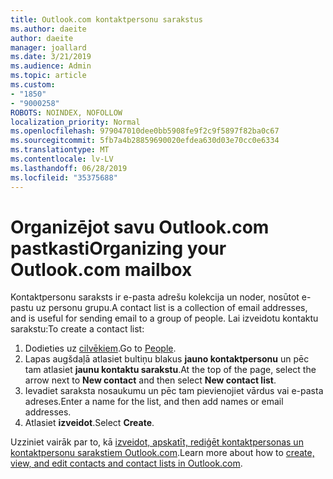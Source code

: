 ```yaml
---
title: Outlook.com kontaktpersonu sarakstus
ms.author: daeite
author: daeite
manager: joallard
ms.date: 3/21/2019
ms.audience: Admin
ms.topic: article
ms.custom:
- "1850"
- "9000258"
ROBOTS: NOINDEX, NOFOLLOW
localization_priority: Normal
ms.openlocfilehash: 979047010dee0bb5908fe9f2c9f5897f82ba0c67
ms.sourcegitcommit: 5fb7a4b28859690020efdea630d03e70cc0e6334
ms.translationtype: MT
ms.contentlocale: lv-LV
ms.lasthandoff: 06/28/2019
ms.locfileid: "35375688"
---
```

# <a name="organizing-your-outlookcom-mailbox"></a><span data-ttu-id="84fb6-102">Organizējot savu Outlook.com pastkasti</span><span class="sxs-lookup"><span data-stu-id="84fb6-102">Organizing your Outlook.com mailbox</span></span>

<span data-ttu-id="84fb6-103">Kontaktpersonu saraksts ir e-pasta adrešu kolekcija un noder, nosūtot e-pastu uz personu grupu.</span><span class="sxs-lookup"><span data-stu-id="84fb6-103">A contact list is a collection of email addresses, and is useful for sending email to a group of people.</span></span> <span data-ttu-id="84fb6-104">Lai izveidotu kontaktu sarakstu:</span><span class="sxs-lookup"><span data-stu-id="84fb6-104">To create a contact list:</span></span>

1. <span data-ttu-id="84fb6-105">Dodieties uz [cilvēkiem](https://outlook.live.com/people/).</span><span class="sxs-lookup"><span data-stu-id="84fb6-105">Go to [People](https://outlook.live.com/people/).</span></span>
1. <span data-ttu-id="84fb6-106">Lapas augšdaļā atlasiet bultiņu blakus **jauno kontaktpersonu** un pēc tam atlasiet **jaunu kontaktu sarakstu**.</span><span class="sxs-lookup"><span data-stu-id="84fb6-106">At the top of the page, select the arrow next to **New contact** and then select **New contact list**.</span></span>
1. <span data-ttu-id="84fb6-107">Ievadiet saraksta nosaukumu un pēc tam pievienojiet vārdus vai e-pasta adreses.</span><span class="sxs-lookup"><span data-stu-id="84fb6-107">Enter a name for the list, and then add names or email addresses.</span></span>
1. <span data-ttu-id="84fb6-108">Atlasiet **izveidot**.</span><span class="sxs-lookup"><span data-stu-id="84fb6-108">Select **Create**.</span></span>

<span data-ttu-id="84fb6-109">Uzziniet vairāk par to, kā [izveidot, apskatīt, rediģēt kontaktpersonas un kontaktpersonu sarakstiem Outlook.com](https://support.office.com/article/5b909158-036e-4820-92f7-2a27f57b9f01).</span><span class="sxs-lookup"><span data-stu-id="84fb6-109">Learn more about how to [create, view, and edit contacts and contact lists in Outlook.com](https://support.office.com/article/5b909158-036e-4820-92f7-2a27f57b9f01).</span></span>